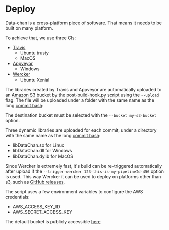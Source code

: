 # Deploy

Data-chan is a cross-platform piece of software.
That means it needs to be built on many platform.

To achieve that, we use three CIs:

* [Travis](https://travis-ci.org/)
  * Ubuntu trusty
  * MacOS
* [Appveyor](https://www.appveyor.com/)
  * Windows
* [Wercker](http://www.wercker.com/)
  * Ubuntu Xenial

The libraries created by Travis and Appveyor are automatically uploaded to an [Amazon S3](https://aws.amazon.com/s3/) bucket by the post-build-hook.py script using the `--upload` flag. The file will be uploaded under a folder with the same name as the long [commit hash](https://git-scm.com/book/it/v2/Git-Basics-Viewing-the-Commit-History):

The destination bucket must be selected with the `--bucket my-s3-bucket` option.

Three dynamic libraries are uploaded for each commit, under a directory with the same name as the long [commit hash](https://git-scm.com/book/it/v2/Git-Basics-Viewing-the-Commit-History):

* libDataChan.so for Linux
* libDataChan.dll for Windows
* libDataChan.dylib for MacOS

Since Wercker is extremely fast, it's build can be re-triggered automatically after upload if the `--trigger-wercker 123-this-is-my-pipelineId-456` option is used. This way Wercker it can be used to deploy on platforms other than s3, such as [GitHub releases](https://help.github.com/articles/about-releases/).

The script uses a few environment variables to configure the AWS credentials:

* AWS_ACCESS_KEY_ID
* AWS_SECRET_ACCESS_KEY

The default bucket is publicly accessible [here](https://data-chan-libs.s3.amazonaws.com/index.html)
